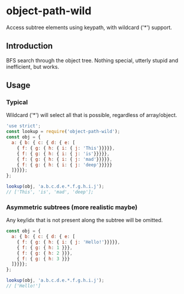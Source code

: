 object-path-wild
==================

Access subtree elements using keypath, with wildcard ('\*') support.

## Introduction
BFS search through the object tree. Nothing special, utterly stupid and inefficient, but works.

## Usage
### Typical
Wildcard ('\*') will select all that is possible, regardless of array/object.
````javascript
'use strict';
const lookup = require('object-path-wild');
const obj = {
  a: { b: { c: { d: { e: [
    { f: { g: { h: { i: { j: 'This'}}}}},
    { f: { g: { h: { i: { j: 'is'}}}}},
    { f: { g: { h: { i: { j: 'mad'}}}}},
    { f: { g: { h: { i: { j: 'deep'}}}}}
  ]}}}};
};

lookup(obj, 'a.b.c.d.e.*.f.g.h.i.j');
// ['This', 'is', 'mad', 'deep'];
````

### Asymmetric subtrees (more realistic maybe)
Any key/idx that is not present along the subtree will be omitted.
````javascript
const obj = {
  a: { b: { c: { d: { e: [
    { f: { g: { h: { i: { j: 'Hello!'}}}}},
    { f: { g: { h: 1 }}},
    { f: { g: { h: 2 }}},
    { f: { g: { h: 3 }}}
  ]}}}};
};

lookup(obj, 'a.b.c.d.e.*.f.g.h.i.j');
// ['Hello!']
````
